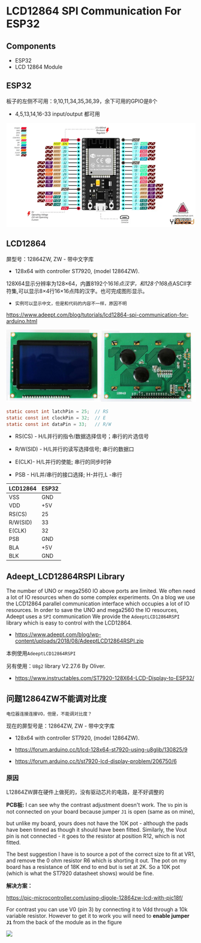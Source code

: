 # LCD12864 SPI Communication For ESP32


## Components

*  ESP32
* LCD 12864 Module

##  ESP32
板子的左侧不可用：9,10,11,34,35,36,39，余下可用的GPIO是8个
* 4,5,13,14,16-33 input/output 都可用

![](img/esp32_pinout.jpg)

## LCD12864 

屏型号：12864ZW, ZW - 带中文字库
* 128x64 with controller ST7920, (model 12864ZW).

128X64显示分辨率为128×64，内置8192个16*16点汉字，和128个16*8点ASCII字符集,可以显示8×4行16×16点阵的汉字。也可完成图形显示。

* `实例可以显示中文，但是和代码的内容不一样，原因不明`

https://www.adeept.com/blog/tutorials/lcd12864-spi-communication-for-arduino.html


![](img/12864/12864.jpg)


```c
static const int latchPin = 25;  // RS
static const int clockPin = 32;  // E
static const int dataPin = 33;   // R/W
```

*  RS(CS)	-  H/L并行的指令/数据选择信号；串行的片选信号  
*  R/W(SID) -   H/L并行的读写选择信号; 串行的数据口   
*  E(CLK)-    H/L并行的使能;  串行的同步时钟

*  PSB -  H/L并/串行的接口选择; H-并行,L -串行

| LCD12864   | ESP32  |
|------------|----------|
|  VSS	     |  GND     |
|  VDD	     |  +5V     |
|  RS(CS)    |  25       |   
|  R/W(SID)  |  33	      | 
|  E(CLK)    |  32       |
|  PSB       |	GND     |
|  BLA       |	+5V     |
|  BLK       |	GND     |


## Adeept_LCD12864RSPI Library 

The number of  UNO or mega2560 IO above ports are limited. We often need a lot of IO resources when do some complex experiments. On a blog we use the LCD12864 parallel communication interface which  occupies a lot of IO resources. In order to save the UNO and mega2560 the IO resources, Adeept uses a `SPI` communication
We provide the `AdeeptLCD12864RSPI` library which is easy to control with the LCD12864.

* https://www.adeept.com/blog/wp-content/uploads/2018/08/AdeeptLCD12864RSPI.zip

本例使用`AdeeptLCD12864RSPI`

另有使用：`U8g2` library V2.27.6 By Oliver.

*  https://www.instructables.com/ST7920-128X64-LCD-Display-to-ESP32/
## 问题12864ZW不能调对比度

`电位器连接连接VO，但是，不能调对比度？`

现在的屏型号是：12864ZW, ZW - 带中文字库

* 128x64 with controller ST7920, (model 12864ZW).

* https://forum.arduino.cc/t/lcd-128x64-st7920-using-u8glib/130825/9

* https://forum.arduino.cc/t/st7920-lcd-display-problem/206750/6

### 原因

 L12864ZW屏在硬件上做死的，没有驱动芯片的电路，是不好调整的

**PCB板:** I can see why the contrast adjustment doesn't work. The `Vo` pin is not connected on your board because jumper `J1` is open (same as on mine), 

but unlike my board, yours does not have the 10K pot - although the pads have been tinned as though it should have been fitted.
Similarly, the Vout pin is not connected - it goes to the resistor at position R12, which is not fitted.

The best suggestion I have is to source a pot of the correct size to fit at VR1, and remove the 0 ohm resistor R6 which is shorting it out.
The pot on my board has a resistance of 18K end to end but is set at 2K. So a 10K pot (which is what the ST7920 datasheet shows) would be fine.

**解决方案：**

https://pic-microcontroller.com/using-digole-12864zw-lcd-with-pic18f/

For contrast you can use V0 (pin 3) by connecting it to Vdd through a 10k variable resistor. However to get it to work you will need to **enable jumper `J1`** from the back of the module as in the figure

![](img/components/12864/Using-Digole-12864ZW-LCD-with-PIC18F.jpg)

